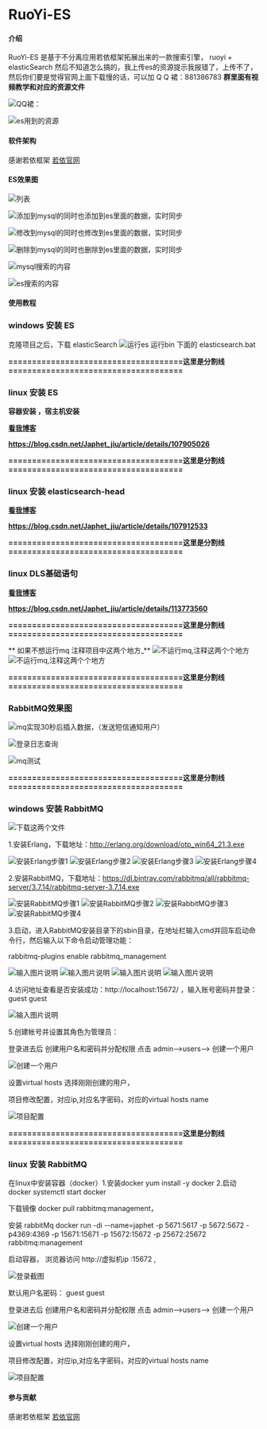 # RuoYi-ES

#### 介绍
RuoYi-ES 是基于不分离应用若依框架拓展出来的一款搜索引擎， ruoyi + elasticSearch 
然后不知道怎么搞的，我上传es的资源提示我报错了，上传不了，然后你们要是觉得官网上面下载慢的话，可以加 Q Q 裙：881386783    **群里面有视频教学和对应的资源文件** 


![QQ裙：](https://images.gitee.com/uploads/images/2020/0511/105436_b132776d_1884241.png "屏幕截图.png")


![es用到的资源](https://images.gitee.com/uploads/images/2020/0423/123350_b76034cc_1884241.png "屏幕截图.png")

#### 软件架构

  感谢若依框架   [若依官网](http://www.ruoyi.vip)

#### ES效果图

![列表](https://images.gitee.com/uploads/images/2020/0423/105032_3f06c1ec_1884241.png "屏幕截图.png")

![添加到mysql的同时也添加到es里面的数据，实时同步](https://images.gitee.com/uploads/images/2020/0423/105136_eccd2d79_1884241.png "屏幕截图.png")

![修改到mysql的同时也修改到es里面的数据，实时同步](https://images.gitee.com/uploads/images/2020/0423/105244_bb0b4480_1884241.png "屏幕截图.png")

![删除到mysql的同时也删除到es里面的数据，实时同步](https://images.gitee.com/uploads/images/2020/0423/105332_d4ac2ce6_1884241.png "屏幕截图.png")

![mysql搜索的内容](https://images.gitee.com/uploads/images/2020/0423/105526_4ff5dec0_1884241.png "屏幕截图.png")

![es搜索的内容](https://images.gitee.com/uploads/images/2020/0423/105550_e110e4fb_1884241.png "屏幕截图.png")




#### 使用教程
### windows 安装 ES 

克隆项目之后，下载 elasticSearch ![运行es](https://images.gitee.com/uploads/images/2020/0423/105828_325401d8_1884241.png "屏幕截图.png") 运行bin 下面的 elasticsearch.bat  


 **=====================================这里是分割线=====================================** 


### linux 安装 ES

 **容器安装 ，宿主机安装** 

 **[看我博客](https://blog.csdn.net/Japhet_jiu/article/details/107905026)** 

 **https://blog.csdn.net/Japhet_jiu/article/details/107905026** 



 **=====================================这里是分割线=====================================** 


### linux 安装 elasticsearch-head



 **[看我博客](https://blog.csdn.net/Japhet_jiu/article/details/107912533)** 

 **https://blog.csdn.net/Japhet_jiu/article/details/107912533** 


 **=====================================这里是分割线=====================================** 
### linux DLS基础语句

**[看我博客](https://blog.csdn.net/Japhet_jiu/article/details/113773560)** 

 **https://blog.csdn.net/Japhet_jiu/article/details/113773560** 


 **=====================================这里是分割线=====================================** 


 **  如果不想运行mq 注释项目中这两个地方_** 
![不运行mq,注释这两个个地方](https://images.gitee.com/uploads/images/2020/0722/100354_3dfe48d2_1884241.jpeg "800 (1).jpg")
![不运行mq,注释这两个个地方](https://images.gitee.com/uploads/images/2020/0722/100405_94822dbd_1884241.jpeg "800.jpg")


 **=====================================这里是分割线=====================================** 


### RabbitMQ效果图

![mq实现30秒后插入数据，（发送短信通知用户）](https://images.gitee.com/uploads/images/2020/0604/155001_b876c5a6_1884241.png "屏幕截图.png")

![登录日志查询](https://images.gitee.com/uploads/images/2020/0604/155158_b7122c4f_1884241.png "屏幕截图.png")

![mq测试](https://images.gitee.com/uploads/images/2020/0604/155240_8cfaad85_1884241.png "屏幕截图.png")


 **=====================================这里是分割线=====================================** 


### windows 安装 RabbitMQ 
![下载这两个文件](https://images.gitee.com/uploads/images/2020/0728/143037_2ebd25c8_1884241.png "0.png")

1.安装Erlang，下载地址：http://erlang.org/download/otp_win64_21.3.exe 

![安装Erlang步骤1](https://images.gitee.com/uploads/images/2020/0728/142638_178c38af_1884241.png "1.png")
![安装Erlang步骤2](https://images.gitee.com/uploads/images/2020/0728/142653_46d83794_1884241.png "2.png")
![安装Erlang步骤3](https://images.gitee.com/uploads/images/2020/0728/142701_a7d84d20_1884241.png "3.png")
![安装Erlang步骤4](https://images.gitee.com/uploads/images/2020/0728/142708_c2b0634d_1884241.png "4.png")

2.安装RabbitMQ，下载地址：https://dl.bintray.com/rabbitmq/all/rabbitmq-server/3.7.14/rabbitmq-server-3.7.14.exe

![安装RabbitMQ步骤1](https://images.gitee.com/uploads/images/2020/0728/143136_d1f513da_1884241.png "1.png")
![安装RabbitMQ步骤2](https://images.gitee.com/uploads/images/2020/0728/143143_8fbc4781_1884241.png "2.png")
![安装RabbitMQ步骤3](https://images.gitee.com/uploads/images/2020/0728/143149_8adeebb4_1884241.png "3.png")
![安装RabbitMQ步骤4](https://images.gitee.com/uploads/images/2020/0728/143155_79fe3664_1884241.png "4.png")


3.启动，进入RabbitMQ安装目录下的sbin目录，在地址栏输入cmd并回车启动命令行，然后输入以下命令启动管理功能：

rabbitmq-plugins enable rabbitmq_management

![输入图片说明](https://images.gitee.com/uploads/images/2020/0728/143656_48656591_1884241.png "1.png")
![输入图片说明](https://images.gitee.com/uploads/images/2020/0728/143753_f1800ed1_1884241.png "2.png")
![输入图片说明](https://images.gitee.com/uploads/images/2020/0728/143833_55995f86_1884241.png "3.png")
![输入图片说明](https://images.gitee.com/uploads/images/2020/0728/143909_c69b2e98_1884241.png "4.png")

4.访问地址查看是否安装成功：http://localhost:15672/  ，输入账号密码并登录：guest guest

![输入图片说明](https://images.gitee.com/uploads/images/2020/0728/144037_614f50d1_1884241.png "5.png")


5.创建帐号并设置其角色为管理员：


登录进去后 创建用户名和密码并分配权限
点击 admin-->users--> 创建一个用户 

![创建一个用户](https://images.gitee.com/uploads/images/2020/0604/161229_ec1018ea_1884241.png "~R@R_)CX@T(E@[4`ED2%4MS.png")

设置virtual hosts  选择刚刚创建的用户，

项目修改配置，对应ip,对应名字密码，对应的virtual hosts name

![项目配置](https://images.gitee.com/uploads/images/2020/0604/161423_d6db3cf3_1884241.png "屏幕截图.png")


 **=====================================这里是分割线=====================================** 

### linux  安装 RabbitMQ  


在linux中安装容器（docker）1.安装docker yum install -y docker  2.启动docker systemctl start docker

下载镜像 docker pull rabbitmq:management，

安装 rabbitMq 
docker run -di --name=japhet -p 5671:5617 -p 5672:5672 -p4369:4369 -p 15671:15671 -p 15672:15672 -p 25672:25672 rabbitmq:management


启动容器， 
浏览器访问 http://虚拟机ip :15672 ,

![登录截图](https://images.gitee.com/uploads/images/2020/0604/155535_a8369daa_1884241.png "屏幕截图.png")

默认用户名密码：  guest   guest 

登录进去后 创建用户名和密码并分配权限
点击 admin-->users--> 创建一个用户 

![创建一个用户](https://images.gitee.com/uploads/images/2020/0604/161229_ec1018ea_1884241.png "~R@R_)CX@T(E@[4`ED2%4MS.png")

设置virtual hosts  选择刚刚创建的用户，

项目修改配置，对应ip,对应名字密码，对应的virtual hosts name

![项目配置](https://images.gitee.com/uploads/images/2020/0604/161423_d6db3cf3_1884241.png "屏幕截图.png")


#### 参与贡献
  感谢若依框架   [若依官网](http://www.ruoyi.vip)
